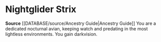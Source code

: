 ﻿---
id: '146'
name: Nightglider Strix
rarity: Common
source: '[[DATABASE/source/Ancestry Guide|Ancestry Guide]]'
type: Heritage

---
# Nightglider Strix

**Source** [[DATABASE/source/Ancestry Guide|Ancestry Guide]] 
You are a dedicated nocturnal avian, keeping watch and predating in the most lightless environments. You gain darkvision.
